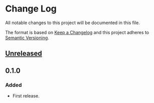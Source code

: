 # Change Log

All notable changes to this project will be documented in this file.

The format is based on [Keep a Changelog](http://keepachangelog.com/) and this
project adheres to [Semantic Versioning](http://semver.org/).

## [Unreleased](https://github.com/dividab/tsconfig-paths-webpack-plugin/compare/v0.1.0...master)

## 0.1.0

### Added

- First release.